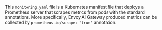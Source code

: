This `monitoring.yaml` file is a Kubernetes manifest file that deploys a Prometheus server that scrapes metrics from pods with the standard annotations.
More specifically, Envoy AI Gateway produced metrics can be collected by `prometheus.io/scrape: 'true'` annotation.
